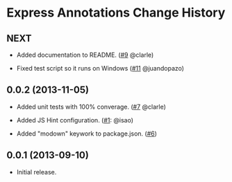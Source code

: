 Express Annotations Change History
==================================

NEXT
----

* Added documentation to README. ([#9][] @clarle)

* Fixed test script so it runs on Windows ([#11][] @juandopazo)


[#9]: https://github.com/yahoo/express-annotations/issues/9
[#11]: https://github.com/yahoo/express-annotations/issues/11


0.0.2 (2013-11-05)
------------------

* Added unit tests with 100% converage. ([#7][] @clarle)

* Added JS Hint configuration. ([#1][]: @isao)

* Added "modown" keywork to package.json. ([#6][])


[#1]: https://github.com/yahoo/express-annotations/issues/1
[#6]: https://github.com/yahoo/express-annotations/issues/6
[#7]: https://github.com/yahoo/express-annotations/issues/7


0.0.1 (2013-09-10)
------------------

* Initial release.
